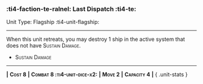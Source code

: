 ### :ti4-faction-te-ralnel: **Last Dispatch** :ti4-te:

Unit Type: Flagship :ti4-unit-flagship:

---

When this unit retreats, you may destroy 1 ship in the active system that does not have <span style="font-variant:small-caps;">Sustain Damage</span>.

* <span style="font-variant:small-caps;">Sustain Damage</span> 

---

__|__ <span style="font-variant:small-caps;white-space: nowrap;">**Cost 8**</span> __|__ <span style="font-variant:small-caps;white-space: nowrap;">**Combat 8 :ti4-unit-dice-x2:**</span> __|__ <span style="font-variant:small-caps;white-space: nowrap;">**Move 2**</span> __|__ <span style="font-variant:small-caps;white-space: nowrap;">**Capacity 4**</span> __|__
{ .unit-stats }
